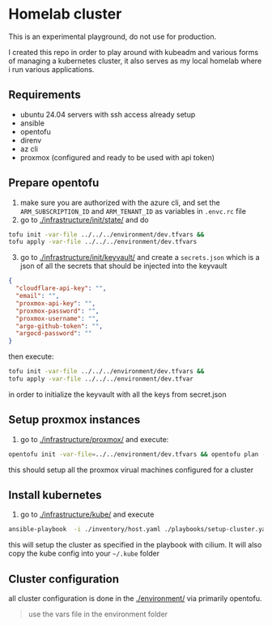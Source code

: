 # Homelab cluster

This is an experimental playground, do not use for production.

I created this repo in order to play around with kubeadm and various forms of managing a kubernetes cluster, it also serves as my local homelab where i run various applications.

## Requirements

- ubuntu 24.04 servers with ssh access already setup
- ansible
- opentofu
- direnv
- az cli
- proxmox (configured and ready to be used with api token)

## Prepare opentofu

1. make sure you are authorized with the azure cli, and set the `ARM_SUBSCRIPTION_ID` and `ARM_TENANT_ID` as variables in `.envc.rc` file
2. go to [./infrastructure/init/state/](./infrastructure/init/state/) and do

```sh
tofu init -var-file ../../../environment/dev.tfvars &&
tofu apply -var-file ../../../environment/dev.tfvars
```

3. go to [./infrastructure/init/keyvault/](./infrastructure/init/keyvault/) and create a `secrets.json` which is a json of all the secrets that should be injected into the keyvault

```json
{
  "cloudflare-api-key": "",
  "email": "",
  "proxmox-api-key": "",
  "proxmox-password": "",
  "proxmox-username": "",
  "argo-github-token": "",
  "argocd-password": ""
}
```

then execute:

```sh
tofu init -var-file ../../../environment/dev.tfvars &&
tofu apply -var-file ../../../environment/dev.tfvar
```

in order to initialize the keyvault with all the keys from secret.json

## Setup proxmox instances

1. go to [./infrastructure/proxmox/](./infrastructure/virtual-machines/) and execute:

```sh
opentofu init -var-file=../../environment/dev.tfvars && opentofu plan -var-file=../../environment/dev.tfvars
```

this should setup all the proxmox virual machines configured for a cluster

## Install kubernetes

1. go to [./infrastructure/kube/](./infrastructure/kube/) and execute

```sh
ansible-playbook  -i ./inventory/host.yaml ./playbooks/setup-cluster.yaml
```

this will setup the cluster as specified in the playbook with cilium.
It will also copy the kube config into your `~/.kube` folder

## Cluster configuration

all cluster configuration is done in the [./environment/](./environment/) via primarily opentofu.

> use the vars file in the environment folder
